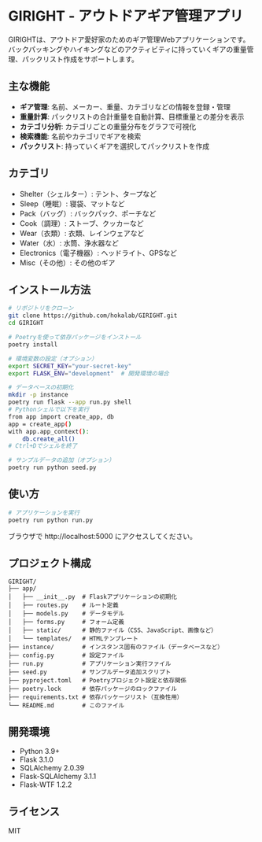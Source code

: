 # GIRIGHT - アウトドアギア管理アプリ

GIRIGHTは、アウトドア愛好家のためのギア管理Webアプリケーションです。バックパッキングやハイキングなどのアクティビティに持っていくギアの重量管理、パックリスト作成をサポートします。

## 主な機能

- **ギア管理**: 名前、メーカー、重量、カテゴリなどの情報を登録・管理
- **重量計算**: パックリストの合計重量を自動計算、目標重量との差分を表示
- **カテゴリ分析**: カテゴリごとの重量分布をグラフで可視化
- **検索機能**: 名前やカテゴリでギアを検索
- **パックリスト**: 持っていくギアを選択してパックリストを作成

## カテゴリ

- Shelter（シェルター）: テント、タープなど
- Sleep（睡眠）: 寝袋、マットなど
- Pack（バッグ）: バックパック、ポーチなど
- Cook（調理）: ストーブ、クッカーなど
- Wear（衣類）: 衣類、レインウェアなど
- Water（水）: 水筒、浄水器など
- Electronics（電子機器）: ヘッドライト、GPSなど
- Misc（その他）: その他のギア

## インストール方法

```bash
# リポジトリをクローン
git clone https://github.com/hokalab/GIRIGHT.git
cd GIRIGHT

# Poetryを使って依存パッケージをインストール
poetry install

# 環境変数の設定（オプション）
export SECRET_KEY="your-secret-key"
export FLASK_ENV="development"  # 開発環境の場合

# データベースの初期化
mkdir -p instance
poetry run flask --app run.py shell
# Pythonシェルで以下を実行
from app import create_app, db
app = create_app()
with app.app_context():
    db.create_all()
# Ctrl+Dでシェルを終了

# サンプルデータの追加（オプション）
poetry run python seed.py
```

## 使い方

```bash
# アプリケーションを実行
poetry run python run.py
```

ブラウザで http://localhost:5000 にアクセスしてください。

## プロジェクト構成

```
GIRIGHT/
├── app/
│   ├── __init__.py  # Flaskアプリケーションの初期化
│   ├── routes.py    # ルート定義
│   ├── models.py    # データモデル
│   ├── forms.py     # フォーム定義
│   ├── static/      # 静的ファイル（CSS、JavaScript、画像など）
│   └── templates/   # HTMLテンプレート
├── instance/        # インスタンス固有のファイル（データベースなど）
├── config.py        # 設定ファイル
├── run.py           # アプリケーション実行ファイル
├── seed.py          # サンプルデータ追加スクリプト
├── pyproject.toml   # Poetryプロジェクト設定と依存関係
├── poetry.lock      # 依存パッケージのロックファイル
├── requirements.txt # 依存パッケージリスト（互換性用）
└── README.md        # このファイル
```

## 開発環境

- Python 3.9+
- Flask 3.1.0
- SQLAlchemy 2.0.39
- Flask-SQLAlchemy 3.1.1
- Flask-WTF 1.2.2

## ライセンス

MIT